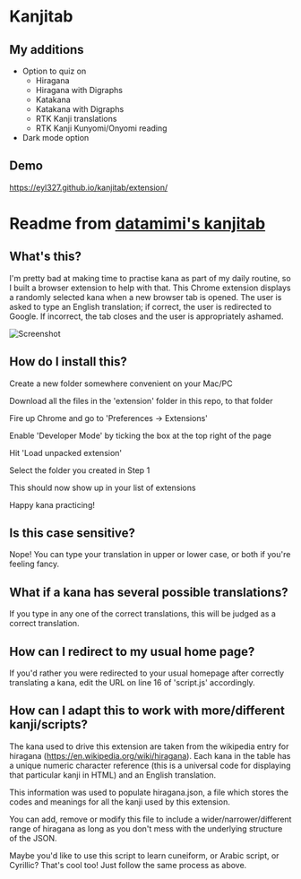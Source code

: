 # Kanjitab

## My additions

* Option to quiz on
  * Hiragana
  * Hiragana with Digraphs
  * Katakana
  * Katakana with Digraphs
  * RTK Kanji translations
  * RTK Kanji Kunyomi/Onyomi reading
* Dark mode option

## Demo

https://eyl327.github.io/kanjitab/extension/

# Readme from [datamimi's kanjitab](https://github.com/datamimi/kanjitab)

## What's this?

I'm pretty bad at making time to practise kana as part of my daily routine, so I built a browser extension to help with that. This Chrome extension displays a randomly selected kana when a new
browser tab is opened. The user is asked to type an English translation; if
correct, the user is redirected to Google. If incorrect, the tab closes and the
user is appropriately ashamed.

![Screenshot](https://github.com/nomblr/kanjitab/blob/master/extension/screenshot.jpg)

## How do I install this?

Create a new folder somewhere convenient on your Mac/PC

Download all the files in the 'extension' folder in this repo, to that folder

Fire up Chrome and go to 'Preferences -> Extensions'

Enable 'Developer Mode' by ticking the box at the top right of the page

Hit 'Load unpacked extension'

Select the folder you created in Step 1

This should now show up in your list of extensions

Happy kana practicing!

## Is this case sensitive?

Nope! You can type your translation in upper or lower case, or both if you're
feeling fancy.

## What if a kana has several possible translations?

If you type in any one of the correct translations, this will be judged as a correct
translation.

## How can I redirect to my usual home page?

If you'd rather you were redirected to your usual homepage after correctly
translating a kana, edit the URL on line 16 of 'script.js' accordingly.

## How can I adapt this to work with more/different kanji/scripts?

The kana used to drive this extension are taken from the wikipedia entry for
hiragana (https://en.wikipedia.org/wiki/hiragana). Each kana in the
table has a unique numeric character reference (this is a universal code for
displaying that particular kanji in HTML) and an English translation.

This information was used to populate hiragana.json, a file which stores the codes
and meanings for all the kanji used by this extension.

You can add, remove or modify this file to include a wider/narrower/different range of
hiragana as long as you don't mess with the underlying structure of the JSON.

Maybe you'd like to use this script to learn cuneiform, or Arabic script, or
Cyrillic? That's cool too! Just follow the same process as above.
